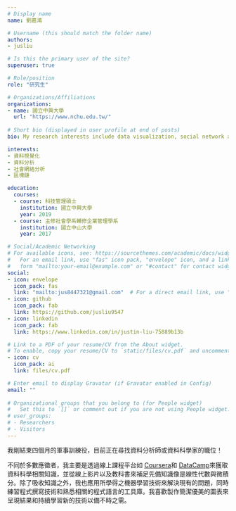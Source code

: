 ```yaml
---
# Display name
name: 劉嘉鴻

# Username (this should match the folder name)
authors:
- jusliu

# Is this the primary user of the site?
superuser: true

# Role/position
role: "研究生"

# Organizations/Affiliations
organizations:
- name: 國立中興大學
  url: "https://www.nchu.edu.tw/"
  
# Short bio (displayed in user profile at end of posts)
bio: My research interests include data visualization, social network analysis, and etc.

interests:
- 資料視覺化
- 資料分析
- 社會網絡分析
- 區塊鏈

education:
  courses:
  - course: 科技管理碩士
    institution: 國立中興大學
    year: 2019
  - course: 主修社會學系輔修企業管理學系
    institution: 國立中山大學
    year: 2017

# Social/Academic Networking
# For available icons, see: https://sourcethemes.com/academic/docs/widgets/#icons
#   For an email link, use "fas" icon pack, "envelope" icon, and a link in the
#   form "mailto:your-email@example.com" or "#contact" for contact widget.
social:
- icon: envelope
  icon_pack: fas
  link: "mailto:jus8447321@gmail.com"  # For a direct email link, use "mailto:test@example.org".
- icon: github
  icon_pack: fab
  link: https://github.com/jusliu9547
- icon: linkedin
  icon_pack: fab
  link: https://www.linkedin.com/in/justin-liu-75889b13b

# Link to a PDF of your resume/CV from the About widget.
# To enable, copy your resume/CV to `static/files/cv.pdf` and uncomment the lines below.  
- icon: cv
  icon_pack: ai
  link: files/cv.pdf

# Enter email to display Gravatar (if Gravatar enabled in Config)
email: ""
  
# Organizational groups that you belong to (for People widget)
#   Set this to `[]` or comment out if you are not using People widget.  
# user_groups:
# - Researchers
# - Visitors
---
```

我剛結束四個月的軍事訓練役，目前正在尋找資料分析師或資料科學家的職位！

不同於多數應徵者，我主要是透過線上課程平台如 [Coursera](#accomplishments)和 [DataCamp](#accomplishments)來獲取資料科學相關知識，並從線上影片以及教科書來補足先備知識像是線性代數與微積分。除了吸收知識之外，我也應用所學得之機器學習技術來解決現有的問題，同時練習程式撰寫技術和熟悉相關的程式語言的工具庫。我喜歡製作簡潔優美的圖表來呈現結果和持續學習新的技術以備不時之需。
